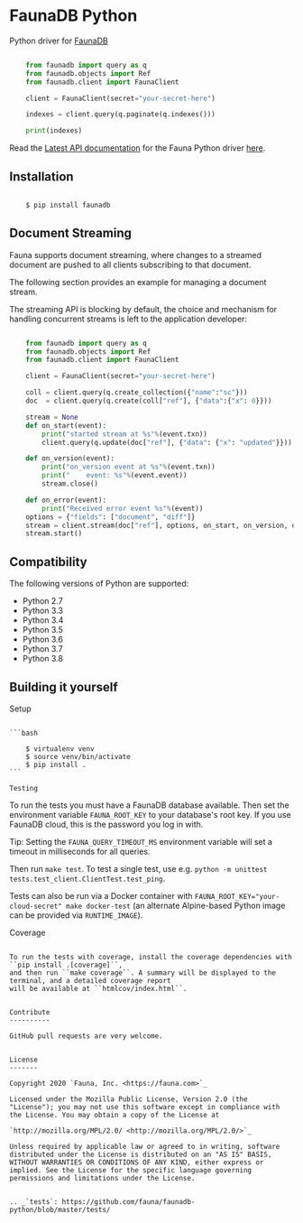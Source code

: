 FaunaDB Python
==============

Python driver for [FaunaDB](https://fauna.com)

```python

    from faunadb import query as q
    from faunadb.objects import Ref
    from faunadb.client import FaunaClient

    client = FaunaClient(secret="your-secret-here")

    indexes = client.query(q.paginate(q.indexes()))

    print(indexes)
```

Read the [Latest API documentation](./api/) for the Fauna Python driver [here](./api/).

Installation
------------

```bash

    $ pip install faunadb
```

Document Streaming
------------------
Fauna supports document streaming, where changes to a streamed document are pushed to all clients subscribing to that document.

The following section provides an example for managing a document stream.

The streaming API is blocking by default, the choice and mechanism for handling concurrent streams is left to the application developer:

```python

    from faunadb import query as q
    from faunadb.objects import Ref
    from faunadb.client import FaunaClient

    client = FaunaClient(secret="your-secret-here")

    coll = client.query(q.create_collection({"name":"sc"}))
    doc  = client.query(q.create(coll["ref"], {"data":{"x": 0}}))

    stream = None
    def on_start(event):
        print("started stream at %s"%(event.txn))
        client.query(q.update(doc["ref"], {"data": {"x": "updated"}}))

    def on_version(event):
        print("on_version event at %s"%(event.txn))
        print("    event: %s"%(event.event))
        stream.close()

    def on_error(event):
        print("Received error event %s"%(event))
    options = {"fields": ["document", "diff"]}
    stream = client.stream(doc["ref"], options, on_start, on_version, on_error)
    stream.start()
```

Compatibility
-------------

The following versions of Python are supported:

* Python 2.7
* Python 3.3
* Python 3.4
* Python 3.5
* Python 3.6
* Python 3.7
* Python 3.8


Building it yourself
--------------------


Setup
~~~~~

```bash

    $ virtualenv venv
    $ source venv/bin/activate
    $ pip install .
```

Testing
~~~~~~~

To run the tests you must have a FaunaDB database available.
Then set the environment variable ``FAUNA_ROOT_KEY`` to your database's root key.
If you use FaunaDB cloud, this is the password you log in with.

Tip: Setting the ``FAUNA_QUERY_TIMEOUT_MS`` environment variable will
set a timeout in milliseconds for all queries.

Then run ``make test``.
To test a single test, use e.g. ``python -m unittest tests.test_client.ClientTest.test_ping``.

Tests can also be run via a Docker container with ``FAUNA_ROOT_KEY="your-cloud-secret" make docker-test``
(an alternate Alpine-based Python image can be provided via `RUNTIME_IMAGE`).


Coverage
~~~~~~~~

To run the tests with coverage, install the coverage dependencies with ``pip install .[coverage]``,
and then run ``make coverage``. A summary will be displayed to the terminal, and a detailed coverage report
will be available at ``htmlcov/index.html``.


Contribute
----------

GitHub pull requests are very welcome.


License
-------

Copyright 2020 `Fauna, Inc. <https://fauna.com>`_

Licensed under the Mozilla Public License, Version 2.0 (the
"License"); you may not use this software except in compliance with
the License. You may obtain a copy of the License at

`http://mozilla.org/MPL/2.0/ <http://mozilla.org/MPL/2.0/>`_

Unless required by applicable law or agreed to in writing, software
distributed under the License is distributed on an "AS IS" BASIS,
WITHOUT WARRANTIES OR CONDITIONS OF ANY KIND, either express or
implied. See the License for the specific language governing
permissions and limitations under the License.


.. _`tests`: https://github.com/fauna/faunadb-python/blob/master/tests/
